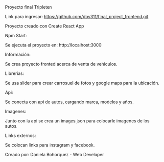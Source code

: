 Proyecto final Tripleten

Link para ingresar: https://github.com/dbv311/final_project_frontend.git

Proyecto creado con Create React App

Npm Start:

Se ejecuta el proyecto en: http://localhost:3000

Información:

Se crea proyecto fronted acerca de venta de vehiculos.

Librerias:

Se usa slider para crear carrosuel de fotos y google maps para la ubicación.

Api:

Se conecta con api de autos, cargando marca, modelos y años.

Imagenes:

Junto con la api se crea un images.json para colocarle imagenes de los autos.

Links externos:

Se colocan links para instagram y facebook.

Creado por: Daniela Bohorquez - Web Developer
